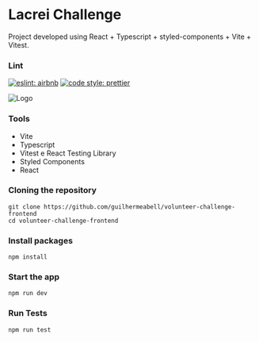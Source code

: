 # Lacrei Challenge

Project developed using React + Typescript + styled-components + Vite + Vitest.

### Lint

[![eslint: airbnb](https://img.shields.io/badge/Eslint-Airbnb-red?logo=airbnb&style=flat)](https://github.com/airbnb/javascript)
[![code style: prettier](https://img.shields.io/badge/Code%20Style-Prettier-red?logo=prettier&style=flat)](https://github.com/prettier/prettier)

![Logo](https://www.portallacrei.com.br/assets/imagens/%C3%ADcones/logo.svg)

### Tools
- Vite 
- Typescript
- Vitest e React Testing Library
- Styled Components
- React

### Cloning the repository

```shell
git clone https://github.com/guilhermeabell/volunteer-challenge-frontend
cd volunteer-challenge-frontend
```

### Install packages

```shell
npm install

```

### Start the app

```shell
npm run dev
```

### Run Tests

```sh
npm run test
```
